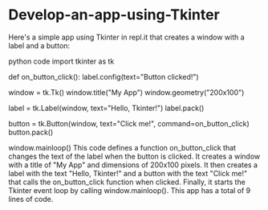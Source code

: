# Develop-an-app-using-Tkinter

Here's a simple app using Tkinter in repl.it that creates a window with a label and a button:

python code
import tkinter as tk

def on_button_click():
    label.config(text="Button clicked!")

window = tk.Tk()
window.title("My App")
window.geometry("200x100")

label = tk.Label(window, text="Hello, Tkinter!")
label.pack()

button = tk.Button(window, text="Click me!", command=on_button_click)
button.pack()

window.mainloop()
This code defines a function on_button_click that changes the text of the label when the button is clicked. It creates a window with a title of "My App" and dimensions of 200x100 pixels. It then creates a label with the text "Hello, Tkinter!" and a button with the text "Click me!" that calls the on_button_click function when clicked. Finally, it starts the Tkinter event loop by calling window.mainloop(). This app has a total of 9 lines of code.
